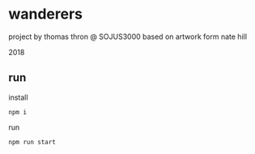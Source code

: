 # wanderers

project by thomas thron @ SOJUS3000 based on artwork form nate hill

2018

## run

install

`npm i`

run

`npm run start`
